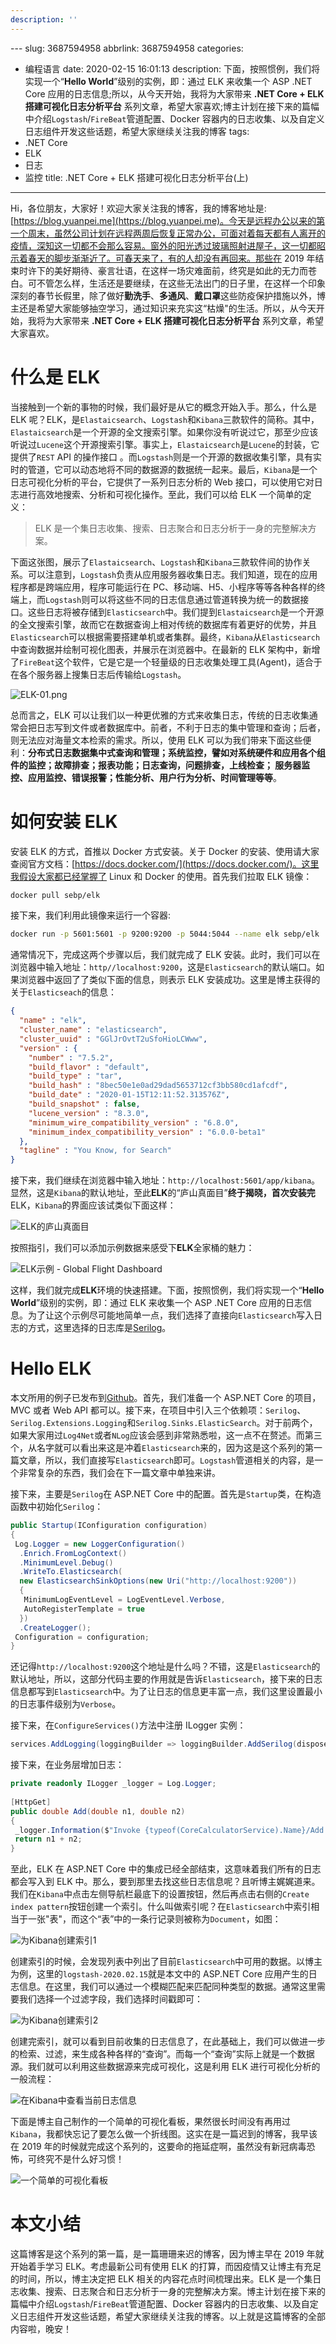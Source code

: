 ```yaml
---
description: ''
---
```


﻿---
slug: 3687594958
abbrlink: 3687594958
categories:
- 编程语言
date: 2020-02-15 16:01:13
description: 下面，按照惯例，我们将实现一个“**Hello World**”级别的实例，即：通过 ELK 来收集一个 ASP .NET Core 应用的日志信息;所以，从今天开始，我将为大家带来
  **.NET Core + ELK 搭建可视化日志分析平台** 系列文章，希望大家喜欢;博主计划在接下来的篇幅中介绍`Logstash`/`FireBeat`管道配置、Docker 容器内的日志收集、以及自定义日志组件开发这些话题，希望大家继续关注我的博客
tags:
- .NET Core
- ELK
- 日志
- 监控
title: .NET Core + ELK 搭建可视化日志分析平台(上)
---

Hi，各位朋友，大家好！欢迎大家关注我的博客，我的博客地址是: [https://blog.yuanpei.me](https://blog.yuanpei.me)。今天是远程办公以来的第一个周末，虽然公司计划在远程两周后恢复正常办公，可面对着每天都有人离开的疫情，深知这一切都不会那么容易。窗外的阳光透过玻璃照射进屋子，这一切都昭示着春天的脚步渐渐近了。可春天来了，有的人却没有再回来。那些在 2019 年结束时许下的美好期待、豪言壮语，在这样一场灾难面前，终究是如此的无力而苍白。可不管怎么样，生活还是要继续，在这些无法出门的日子里，在这样一个印象深刻的春节长假里，除了做好**勤洗手**、**多通风**、**戴口罩**这些防疫保护措施以外，博主还是希望大家能够抽空学习，通过知识来充实这“枯燥"的生活。所以，从今天开始，我将为大家带来 **.NET Core + ELK 搭建可视化日志分析平台** 系列文章，希望大家喜欢。

# 什么是 ELK

当接触到一个新的事物的时候，我们最好是从它的概念开始入手。那么，什么是 ELK 呢？ELK，是`Elastaicsearch`、`Logstash`和`Kibana`三款软件的简称。其中，`Elastaicsearch`是一个开源的全文搜索引擎。如果你没有听说过它，那至少应该听说过`Lucene`这个开源搜索引擎。事实上，`Elastaicsearch`是`Lucene`的封装，它提供了`REST` API 的操作接口 。而`Logstash`则是一个开源的数据收集引擎，具有实时的管道，它可以动态地将不同的数据源的数据统一起来。最后，`Kibana`是一个日志可视化分析的平台，它提供了一系列日志分析的 Web 接口，可以使用它对日志进行高效地搜索、分析和可视化操作。至此，我们可以给 ELK 一个简单的定义：

> ELK 是一个集日志收集、搜索、日志聚合和日志分析于一身的完整解决方案。

下面这张图，展示了`Elastaicsearch`、`Logstash`和`Kibana`三款软件间的协作关系。可以注意到，`Logstash`负责从应用服务器收集日志。我们知道，现在的应用程序都是跨端应用，程序可能运行在 PC、移动端、H5、小程序等等各种各样的终端上，而`Logstash`则可以将这些不同的日志信息通过管道转换为统一的数据接口。这些日志将被存储到`Elasticsearch`中。我们提到`Elastaicsearch`是一个开源的全文搜索引擎，故而它在数据查询上相对传统的数据库有着更好的优势，并且`Elasticsearch`可以根据需要搭建单机或者集群。最终，`Kibana`从`Elasticsearch`中查询数据并绘制可视化图表，并展示在浏览器中。在最新的 ELK 架构中，新增了`FireBeat`这个软件，它是它是一个轻量级的日志收集处理工具(Agent)，适合于在各个服务器上搜集日志后传输给`Logstash`。

![ELK-01.png](https://i.loli.net/2020/02/15/mbJRXGo56YA9jQP.png)

总而言之，ELK 可以让我们以一种更优雅的方式来收集日志，传统的日志收集通常会把日志写到文件或者数据库中。前者，不利于日志的集中管理和查询；后者，则无法应对海量文本检索的需求。所以，使用 ELK 可以为我们带来下面这些便利：**分布式日志数据集中式查询和管理；系统监控，譬如对系统硬件和应用各个组件的监控；故障排查；报表功能；日志查询，问题排查，上线检查； 服务器监控、应用监控、错误报警；性能分析、用户行为分析、时间管理等等**。

# 如何安装 ELK

安装 ELK 的方式，首推以 Docker 方式安装。关于 Docker 的安装、使用请大家查阅官方文档：[https://docs.docker.com/](https://docs.docker.com/)。这里我假设大家都已经掌握了 Linux 和 Docker 的使用。首先我们拉取 ELK 镜像：

```bash
docker pull sebp/elk
```

接下来，我们利用此镜像来运行一个容器:

```bash
docker run -p 5601:5601 -p 9200:9200 -p 5044:5044 --name elk sebp/elk 
```

通常情况下，完成这两个步骤以后，我们就完成了 ELK 安装。此时，我们可以在浏览器中输入地址：`http//localhost:9200`，这是`Elasticsearch`的默认端口。如果浏览器中返回了了类似下面的信息，则表示 ELK 安装成功。这里是博主获得的关于`Elasticseach`的信息：

```json
{
  "name" : "elk",
  "cluster_name" : "elasticsearch",
  "cluster_uuid" : "GGlJrOvtT2uSfoHioLCWww",
  "version" : {
    "number" : "7.5.2",
    "build_flavor" : "default",
    "build_type" : "tar",
    "build_hash" : "8bec50e1e0ad29dad5653712cf3bb580cd1afcdf",
    "build_date" : "2020-01-15T12:11:52.313576Z",
    "build_snapshot" : false,
    "lucene_version" : "8.3.0",
    "minimum_wire_compatibility_version" : "6.8.0",
    "minimum_index_compatibility_version" : "6.0.0-beta1"
  },
  "tagline" : "You Know, for Search"
}
```
接下来，我们继续在浏览器中输入地址：`http://localhost:5601/app/kibana`。显然，这是`Kibana`的默认地址，至此**ELK**的“庐山真面目”**终于揭晓，首次安装完**ELK，`Kibana`的界面应该试类似下面这样：

![ELK的庐山真面目](https://i.loli.net/2020/02/15/uOQSCUxfWYManK6.png)

按照指引，我们可以添加示例数据来感受下**ELK**全家桶的魅力：

![ELK示例 - Global Flight Dashboard](https://i.loli.net/2020/02/15/j6xFzedsPf7y9gL.png)

这样，我们就完成**ELK**环境的快速搭建。下面，按照惯例，我们将实现一个“**Hello World**”级别的实例，即：通过 ELK 来收集一个 ASP .NET Core 应用的日志信息。为了让这个示例尽可能地简单一点，我们选择了直接向`Elasticsearch`写入日志的方式，这里选择的日志库是[Serilog](https://serilog.net/)。

# Hello ELK

本文所用的例子已发布到[Github](https://github.com/qinyuanpei/DynamicWebApi/tree/master/DynamicWebApi.Core)。首先，我们准备一个 ASP.NET Core 的项目，MVC 或者 Web API 都可以。接下来，在项目中引入三个依赖项：`Serilog`、`Serilog.Extensions.Logging`和`Serilog.Sinks.ElasticSearch`。对于前两个，如果大家用过`Log4Net`或者`NLog`应该会感到非常熟悉啦，这一点不在赘述。而第三个，从名字就可以看出来这是冲着`Elasticsearch`来的，因为这是这个系列的第一篇文章，所以，我们直接写`Elasticsearch`即可。`Logstash`管道相关的内容，是一个非常复杂的东西，我们会在下一篇文章中单独来讲。

接下来，主要是`Serilog`在 ASP.NET Core 中的配置。首先是`Startup`类，在构造函数中初始化`Serilog`：

```csharp
public Startup(IConfiguration configuration)
{
 Log.Logger = new LoggerConfiguration()
  .Enrich.FromLogContext()
  .MinimumLevel.Debug()
  .WriteTo.Elasticsearch(
  new ElasticsearchSinkOptions(new Uri("http://localhost:9200"))
  {
   MinimumLogEventLevel = LogEventLevel.Verbose,
   AutoRegisterTemplate = true
  })
  .CreateLogger();
 Configuration = configuration;
}

```
还记得`http://localhost:9200`这个地址是什么吗？不错，这是`Elasticsearch`的默认地址，所以，这部分代码主要的作用就是告诉`Elasticsearch`，接下来的日志信息都写到`Elasticsearch`中。为了让日志的信息更丰富一点，我们这里设置最小的日志事件级别为`Verbose`。

接下来，在`ConfigureServices()`方法中注册 ILogger 实例：
```csharp
services.AddLogging(loggingBuilder => loggingBuilder.AddSerilog(dispose: true));
```

接下来，在业务层增加日志：
```csharp
private readonly ILogger _logger = Log.Logger;
      
[HttpGet]
public double Add(double n1, double n2)
{
 _logger.Information($"Invoke {typeof(CoreCalculatorService).Name}/Add: {n1},{n2}");
 return n1 + n2;
}
```
至此，ELK 在 ASP.NET Core 中的集成已经全部结束，这意味着我们所有的日志都会写入到 ELK 中。那么，要到那里去找这些日志信息呢？且听博主娓娓道来。我们在`Kibana`中点击左侧导航栏最底下的设置按钮，然后再点击右侧的`Create index pattern`按钮创建一个索引。什么叫做索引呢？在`Elasticsearch`中索引相当于一张"表"，而这个“表”中的一条行记录则被称为`Document`，如图：

![为Kibana创建索引1](https://i.loli.net/2020/02/15/fywAlQcH45mId1F.png)

创建索引的时候，会发现列表中列出了目前`Elasticsearch`中可用的数据。以博主为例，这里的`logstash-2020.02.15`就是本文中的 ASP.NET Core 应用产生的日志信息。在这里，我们可以通过一个模糊匹配来匹配同种类型的数据。通常这里需要我们选择一个过滤字段，我们选择时间戳即可：

![为Kibana创建索引2](https://i.loli.net/2020/02/15/8fD1EabSUV7OeZM.png)

创建完索引，就可以看到目前收集的日志信息了，在此基础上，我们可以做进一步的检索、过滤，来生成各种各样的“查询”。而每一个“查询”实际上就是一个数据源。我们就可以利用这些数据源来完成可视化，这是利用 ELK 进行可视化分析的一般流程：

![在Kibana中查看当前日志信息](https://i.loli.net/2020/02/15/m5jufkQW4qEiZAJ.png)

下面是博主自己制作的一个简单的可视化看板，果然很长时间没有再用过`Kibana`，我都快忘记了要怎么做一个折线图。这实在是一篇迟到的博客，我早该在 2019 年的时候就完成这个系列的，这要命的拖延症啊，虽然没有新冠病毒恐怖，可终究不是什么好习惯！

![一个简单的可视化看板](https://i.loli.net/2020/02/15/me7v2LBIOCUfM5a.png)

# 本文小结
这篇博客是这个系列的第一篇，是一篇珊珊来迟的博客，因为博主早在 2019 年就开始着手学习 ELK。考虑最新公司有使用 ELK 的打算，而因疫情又让博主有充足的时间，所以，博主决定把 ELK 相关的内容花点时间梳理出来。ELK 是一个集日志收集、搜索、日志聚合和日志分析于一身的完整解决方案。博主计划在接下来的篇幅中介绍`Logstash`/`FireBeat`管道配置、Docker 容器内的日志收集、以及自定义日志组件开发这些话题，希望大家继续关注我的博客。以上就是这篇博客的全部内容啦，晚安！